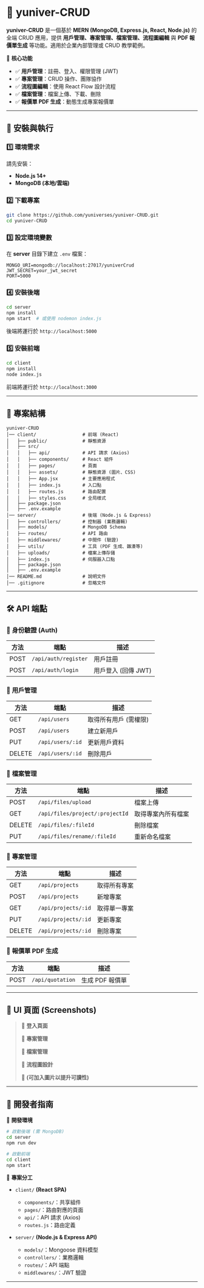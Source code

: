 # 🌟 yuniver-CRUD

**yuniver-CRUD** 是一個基於 **MERN (MongoDB, Express.js, React, Node.js)** 的全端 CRUD 應用，提供 **用戶管理、專案管理、檔案管理、流程圖編輯** 與 **PDF 報價單生成** 等功能。適用於企業內部管理或 CRUD 教學範例。

📌 **核心功能**

- ✅ **用戶管理**：註冊、登入、權限管理 (JWT)
- ✅ **專案管理**：CRUD 操作、團隊協作
- ✅ **流程圖編輯**：使用 React Flow 設計流程
- ✅ **檔案管理**：檔案上傳、下載、刪除
- ✅ **報價單 PDF 生成**：動態生成專案報價單

---

## 🚀 **安裝與執行**

### 1️⃣ **環境需求**

請先安裝：

- **Node.js 14+**
- **MongoDB (本地/雲端)**

### 2️⃣ **下載專案**

```bash
git clone https://github.com/yuniverses/yuniver-CRUD.git
cd yuniver-CRUD
```

### 3️⃣ **設定環境變數**

在 **server** 目錄下建立 `.env` 檔案：

```env
MONGO_URI=mongodb://localhost:27017/yuniverCrud
JWT_SECRET=your_jwt_secret
PORT=5000
```

### 4️⃣ **安裝後端**

```bash
cd server
npm install
npm start  # 或使用 nodemon index.js
```

後端將運行於 `http://localhost:5000`

### 5️⃣ **安裝前端**

```bash
cd client
npm install
node index.js
```

前端將運行於 `http://localhost:3000`

---

## 📂 **專案結構**

```
yuniver-CRUD
│── client/                 # 前端 (React)
│   ├── public/             # 靜態資源
│   ├── src/
│   │   ├── api/            # API 請求 (Axios)
│   │   ├── components/     # React 組件
│   │   ├── pages/          # 頁面
│   │   ├── assets/         # 靜態資源 (圖片、CSS)
│   │   ├── App.jsx         # 主要應用程式
│   │   ├── index.js        # 入口點
│   │   ├── routes.js       # 路由配置
│   │   ├── styles.css      # 全局樣式
│   ├── package.json
│   ├── .env.example
│── server/                 # 後端 (Node.js & Express)
│   ├── controllers/        # 控制器 (業務邏輯)
│   ├── models/             # MongoDB Schema
│   ├── routes/             # API 路由
│   ├── middlewares/        # 中間件 (驗證)
│   ├── utils/              # 工具 (PDF 生成、雜湊等)
│   ├── uploads/            # 檔案上傳存儲
│   ├── index.js            # 伺服器入口點
│   ├── package.json
│   ├── .env.example
│── README.md               # 說明文件
│── .gitignore              # 忽略文件
```

---

## 🛠️ **API 端點**

### 🔑 **身份驗證 (Auth)**

| 方法 | 端點                 | 描述                |
| ---- | -------------------- | ------------------- |
| POST | `/api/auth/register` | 用戶註冊            |
| POST | `/api/auth/login`    | 用戶登入 (回傳 JWT) |

### 👤 **用戶管理**

| 方法   | 端點             | 描述                  |
| ------ | ---------------- | --------------------- |
| GET    | `/api/users`     | 取得所有用戶 (需權限) |
| POST   | `/api/users`     | 建立新用戶            |
| PUT    | `/api/users/:id` | 更新用戶資料          |
| DELETE | `/api/users/:id` | 刪除用戶              |

### 📁 **檔案管理**

| 方法   | 端點                            | 描述               |
| ------ | ------------------------------- | ------------------ |
| POST   | `/api/files/upload`             | 檔案上傳           |
| GET    | `/api/files/project/:projectId` | 取得專案內所有檔案 |
| DELETE | `/api/files/:fileId`            | 刪除檔案           |
| PUT    | `/api/files/rename/:fileId`     | 重新命名檔案       |

### 📄 **專案管理**

| 方法   | 端點                | 描述         |
| ------ | ------------------- | ------------ |
| GET    | `/api/projects`     | 取得所有專案 |
| POST   | `/api/projects`     | 新增專案     |
| GET    | `/api/projects/:id` | 取得單一專案 |
| PUT    | `/api/projects/:id` | 更新專案     |
| DELETE | `/api/projects/:id` | 刪除專案     |

### 📝 **報價單 PDF 生成**

| 方法 | 端點             | 描述            |
| ---- | ---------------- | --------------- |
| POST | `/api/quotation` | 生成 PDF 報價單 |

---

## 🎨 **UI 頁面 (Screenshots)**

> 📌 **登入頁面**
>
> 📌 **專案管理**
>
> 📌 **檔案管理**
>
> 📌 **流程圖設計**
>
> 🔹 **(可加入圖片以提升可讀性)**

---

## 📌 **開發者指南**

📍 **開發環境**

```bash
# 啟動後端 (需 MongoDB)
cd server
npm run dev

# 啟動前端
cd client
npm start
```

📍 **專案分工**

- `client/` **(React SPA)**

  - `components/`：共享組件
  - `pages/`：路由對應的頁面
  - `api/`：API 請求 (Axios)
  - `routes.js`：路由定義

- `server/` **(Node.js & Express API)**
  - `models/`：Mongoose 資料模型
  - `controllers/`：業務邏輯
  - `routes/`：API 端點
  - `middlewares/`：JWT 驗證

---
````

